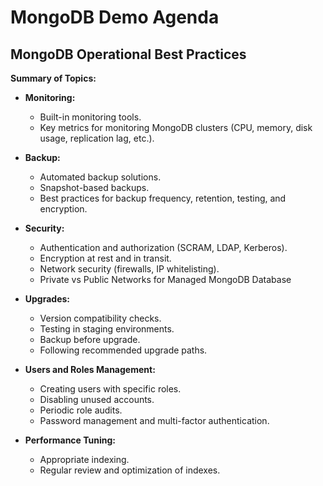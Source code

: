 # MongoDB Demo Agenda

## MongoDB Operational Best Practices

**Summary of Topics:**

- **Monitoring:**
  - Built-in monitoring tools.
  - Key metrics for monitoring MongoDB clusters (CPU, memory, disk usage, replication lag, etc.).

- **Backup:**
  - Automated backup solutions.
  - Snapshot-based backups.
  - Best practices for backup frequency, retention, testing, and encryption.

- **Security:**
  - Authentication and authorization (SCRAM, LDAP, Kerberos).
  - Encryption at rest and in transit.
  - Network security (firewalls, IP whitelisting).
  - Private vs Public Networks for Managed MongoDB Database

- **Upgrades:**
  - Version compatibility checks.
  - Testing in staging environments.
  - Backup before upgrade.
  - Following recommended upgrade paths.

- **Users and Roles Management:**
  - Creating users with specific roles.
  - Disabling unused accounts.
  - Periodic role audits.
  - Password management and multi-factor authentication.

- **Performance Tuning:**
  - Appropriate indexing.
  - Regular review and optimization of indexes.
